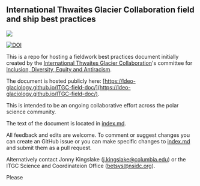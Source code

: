 ## International Thwaites Glacier Collaboration field and ship best practices

![](https://thwaitesglacier.org/sites/default/files/inline-images/itgc-logo-color-white-background-295.png)

[![DOI](https://zenodo.org/badge/439373006.svg)](https://zenodo.org/badge/latestdoi/439373006)

This is a repo for hosting a fieldwork best practices document initially created by the [International Thwaites Glacier Collaboration](https://thwaitesglacier.org/)'s committee for [Inclusion, Diversity, Equity and Antiracism](https://thwaitesglacier.org/about/diversity).

The document is hosted publicly here: [https://ldeo-glaciology.github.io/ITGC-field-doc/](https://ldeo-glaciology.github.io/ITGC-field-doc/).

This is intended to be an ongoing collaborative effort across the polar science community.

The text of the document is located in [index.md](https://github.com/ldeo-glaciology/ITGC-field-doc/blob/main/index.md). 

All feedback and edits are welcome. To comment or suggest changes you can create an GitHub issue or you can make specific changes to [index.md](https://github.com/ldeo-glaciology/ITGC-field-doc/blob/main/index.md) and submit them as a pull request. 

Alternatively contact Jonny Kingslake ([j.kingslake@columbia.edu]()) or the ITGC Science and Coordinateion Office ([betsys@nsidc.org]()).

Please 



